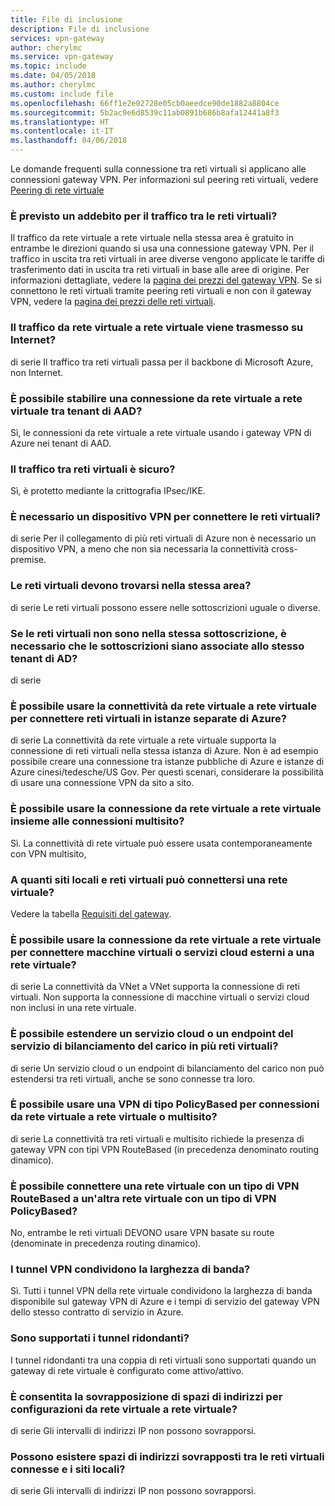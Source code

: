 ```yaml
---
title: File di inclusione
description: File di inclusione
services: vpn-gateway
author: cherylmc
ms.service: vpn-gateway
ms.topic: include
ms.date: 04/05/2018
ms.author: cherylmc
ms.custom: include file
ms.openlocfilehash: 66ff1e2e02728e05cb0aeedce90de1882a8804ce
ms.sourcegitcommit: 5b2ac9e6d8539c11ab0891b686b8afa12441a8f3
ms.translationtype: HT
ms.contentlocale: it-IT
ms.lasthandoff: 04/06/2018
---
```

Le domande frequenti sulla connessione tra reti virtuali si applicano alle connessioni gateway VPN. Per informazioni sul peering reti virtuali, vedere [Peering di rete virtuale](../articles/virtual-network/virtual-network-peering-overview.md)

### <a name="does-azure-charge-for-traffic-between-vnets"></a>È previsto un addebito per il traffico tra le reti virtuali?

Il traffico da rete virtuale a rete virtuale nella stessa area è gratuito in entrambe le direzioni quando si usa una connessione gateway VPN. Per il traffico in uscita tra reti virtuali in aree diverse vengono applicate le tariffe di trasferimento dati in uscita tra reti virtuali in base alle aree di origine. Per informazioni dettagliate, vedere la [pagina dei prezzi del gateway VPN](https://azure.microsoft.com/pricing/details/vpn-gateway/). Se si connettono le reti virtuali tramite peering reti virtuali e non con il gateway VPN, vedere la [pagina dei prezzi delle reti virtuali](https://azure.microsoft.com/pricing/details/virtual-network/).

### <a name="does-vnet-to-vnet-traffic-travel-across-the-internet"></a>Il traffico da rete virtuale a rete virtuale viene trasmesso su Internet?

di serie Il traffico tra reti virtuali passa per il backbone di Microsoft Azure, non Internet.

### <a name="can-i-establish-a-vnet-to-vnet-connection-across-aad-tenants"></a>È possibile stabilire una connessione da rete virtuale a rete virtuale tra tenant di AAD?

Sì, le connessioni da rete virtuale a rete virtuale usando i gateway VPN di Azure nei tenant di AAD.

### <a name="is-vnet-to-vnet-traffic-secure"></a>Il traffico tra reti virtuali è sicuro?

Sì, è protetto mediante la crittografia IPsec/IKE.

### <a name="do-i-need-a-vpn-device-to-connect-vnets-together"></a>È necessario un dispositivo VPN per connettere le reti virtuali?

di serie Per il collegamento di più reti virtuali di Azure non è necessario un dispositivo VPN, a meno che non sia necessaria la connettività cross-premise.

### <a name="do-my-vnets-need-to-be-in-the-same-region"></a>Le reti virtuali devono trovarsi nella stessa area?

di serie Le reti virtuali possono essere nelle sottoscrizioni uguale o diverse.

### <a name="if-the-vnets-are-not-in-the-same-subscription-do-the-subscriptions-need-to-be-associated-with-the-same-ad-tenant"></a>Se le reti virtuali non sono nella stessa sottoscrizione, è necessario che le sottoscrizioni siano associate allo stesso tenant di AD?

di serie

### <a name="can-i-use-vnet-to-vnet-to-connect-virtual-networks-in-separate-azure-instances"></a>È possibile usare la connettività da rete virtuale a rete virtuale per connettere reti virtuali in istanze separate di Azure? 

di serie La connettività da rete virtuale a rete virtuale supporta la connessione di reti virtuali nella stessa istanza di Azure. Non è ad esempio possibile creare una connessione tra istanze pubbliche di Azure e istanze di Azure cinesi/tedesche/US Gov. Per questi scenari, considerare la possibilità di usare una connessione VPN da sito a sito.

### <a name="can-i-use-vnet-to-vnet-along-with-multi-site-connections"></a>È possibile usare la connessione da rete virtuale a rete virtuale insieme alle connessioni multisito?

Sì. La connettività di rete virtuale può essere usata contemporaneamente con VPN multisito,

### <a name="how-many-on-premises-sites-and-virtual-networks-can-one-virtual-network-connect-to"></a>A quanti siti locali e reti virtuali può connettersi una rete virtuale?

Vedere la tabella [Requisiti del gateway](../articles/vpn-gateway/vpn-gateway-about-vpn-gateway-settings.md#requirements).

### <a name="can-i-use-vnet-to-vnet-to-connect-vms-or-cloud-services-outside-of-a-vnet"></a>È possibile usare la connessione da rete virtuale a rete virtuale per connettere macchine virtuali o servizi cloud esterni a una rete virtuale?

di serie La connettività da VNet a VNet supporta la connessione di reti virtuali. Non supporta la connessione di macchine virtuali o servizi cloud non inclusi in una rete virtuale.

### <a name="can-a-cloud-service-or-a-load-balancing-endpoint-span-vnets"></a>È possibile estendere un servizio cloud o un endpoint del servizio di bilanciamento del carico in più reti virtuali?

di serie Un servizio cloud o un endpoint di bilanciamento del carico non può estendersi tra reti virtuali, anche se sono connesse tra loro.

### <a name="can-i-used-a-policybased-vpn-type-for-vnet-to-vnet-or-multi-site-connections"></a>È possibile usare una VPN di tipo PolicyBased per connessioni da rete virtuale a rete virtuale o multisito?

di serie La connettività tra reti virtuali e multisito richiede la presenza di gateway VPN con tipi VPN RouteBased (in precedenza denominato routing dinamico).

### <a name="can-i-connect-a-vnet-with-a-routebased-vpn-type-to-another-vnet-with-a-policybased-vpn-type"></a>È possibile connettere una rete virtuale con un tipo di VPN RouteBased a un'altra rete virtuale con un tipo di VPN PolicyBased?

No, entrambe le reti virtuali DEVONO usare VPN basate su route (denominate in precedenza routing dinamico).

### <a name="do-vpn-tunnels-share-bandwidth"></a>I tunnel VPN condividono la larghezza di banda?

Sì. Tutti i tunnel VPN della rete virtuale condividono la larghezza di banda disponibile sul gateway VPN di Azure e i tempi di servizio del gateway VPN dello stesso contratto di servizio in Azure.

### <a name="are-redundant-tunnels-supported"></a>Sono supportati i tunnel ridondanti?

I tunnel ridondanti tra una coppia di reti virtuali sono supportati quando un gateway di rete virtuale è configurato come attivo/attivo.

### <a name="can-i-have-overlapping-address-spaces-for-vnet-to-vnet-configurations"></a>È consentita la sovrapposizione di spazi di indirizzi per configurazioni da rete virtuale a rete virtuale?

di serie Gli intervalli di indirizzi IP non possono sovrapporsi.

### <a name="can-there-be-overlapping-address-spaces-among-connected-virtual-networks-and-on-premises-local-sites"></a>Possono esistere spazi di indirizzi sovrapposti tra le reti virtuali connesse e i siti locali?

di serie Gli intervalli di indirizzi IP non possono sovrapporsi.



